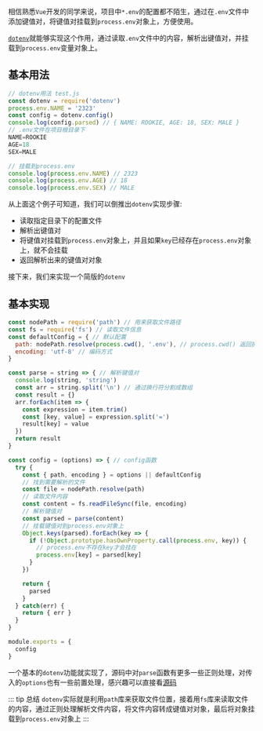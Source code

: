 相信熟悉`Vue`开发的同学来说，项目中`*.env`的配置都不陌生，通过在`.env`文件中添加键值对，将键值对挂载到`process.env`对象上，方便使用。

[`dotenv`](https://www.npmjs.com/package/dotenv)就能够实现这个作用，通过读取`.env`文件中的内容，解析出键值对，并挂载到`process.env`变量对象上。

## 基本用法
```js
// dotenv用法 test.js
const dotenv = require('dotenv')
process.env.NAME = '2323'
const config = dotenv.config()
console.log(config.parsed) // { NAME: ROOKIE, AGE: 18, SEX: MALE }
// .env文件在项目根目录下
NAME=ROOKIE
AGE=18
SEX=MALE

// 挂载到process.env
console.log(process.env.NAME) // 2323 
console.log(process.env.AGE) // 18
console.log(process.env.SEX) // MALE
```
从上面这个例子可知道，我们可以倒推出`dotenv`实现步骤:

- 读取指定目录下的配置文件
- 解析出键值对
- 将键值对挂载到`process.env`对象上，并且如果`key`已经存在`process.env`对象上，就不会挂载
- 返回解析出来的键值对对象

接下来，我们来实现一个简版的`dotenv`

## 基本实现
```js
const nodePath = require('path') // 用来获取文件路径
const fs = require('fs') // 读取文件信息
const defaultConfig = { // 默认配置
  path: nodePath.resolve(process.cwd(), '.env'), // process.cwd() 返回执行目录
  encoding: 'utf-8' // 编码方式
}

const parse = string => { // 解析键值对
  console.log(string, 'string')
  const arr = string.split('\n') // 通过换行符分割成数组
  const result = {}
  arr.forEach(item => {
    const expression = item.trim()
    const [key, value] = expression.split('=')
    result[key] = value
  })
  return result
}

const config = (options) => { // config函数
  try {
    const { path, encoding } = options || defaultConfig
    // 找到需要解析的文件
    const file = nodePath.resolve(path)
    // 读取文件内容
    const content = fs.readFileSync(file, encoding)
    // 解析键值对
    const parsed = parse(content)
    // 挂载键值对到process.env对象上
    Object.keys(parsed).forEach(key => {
      if (!Object.prototype.hasOwnProperty.call(process.env, key)) {
        // process.env不存在key才会挂在
        process.env[key] = parsed[key]
      }
    })

    return {
      parsed
    }
  } catch(err) {
    return { err }
  }
}

module.exports = {
  config
}
```
一个基本的`dotenv`功能就实现了，源码中对`parse`函数有更多一些正则处理，对传入的`options`也有一些前置处理，感兴趣可以直接看[源码](https://github.com/motdotla/dotenv/blob/master/lib/main.js)

::: tip 总结
`dotenv`实际就是利用`path`库来获取文件位置，接着用`fs`库来读取文件的内容，通过正则处理解析文件内容，将文件内容转成键值对对象，最后将对象挂载到`process.env`对象上
:::
